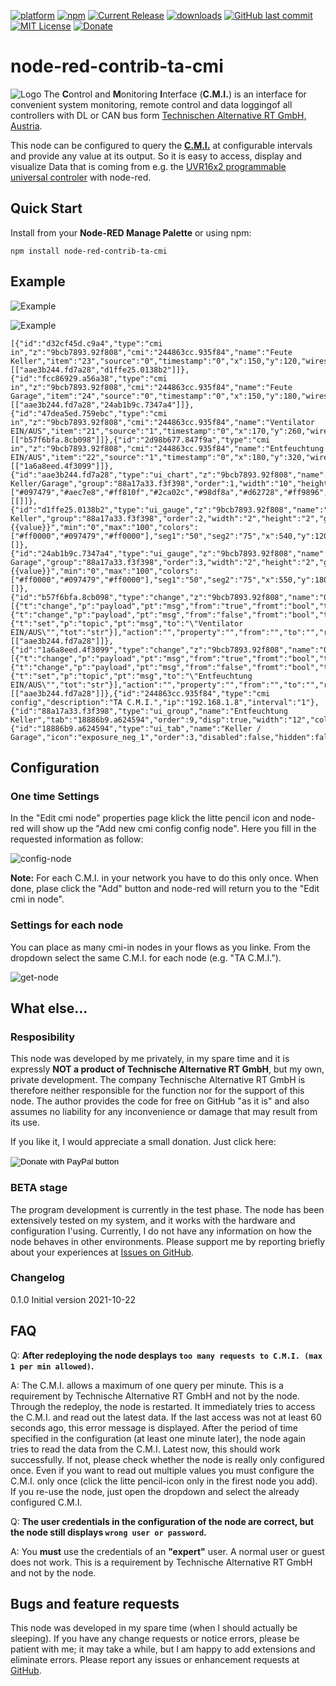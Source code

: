 [![platform](https://img.shields.io/badge/platform-Node--RED-red)](https://nodered.org)
[![npm](https://img.shields.io/npm/v/node-red-contrib-ta-cmi.svg)](https://www.npmjs.com/package/node-red-contrib-ta-cmi)
[![Current Release](https://img.shields.io/github/v/release/peteraustria/node-red-contrib-ta-cmi.svg?colorB=4cc61e)](https://github.com/peteraustria/node-red-contrib-ta-cmi/releases/latest)
[![downloads](https://img.shields.io/npm/dt/node-red-contrib-ta-cmi.svg)](https://www.npmjs.com/package/node-red-ta-cmi)
[![GitHub last commit](https://img.shields.io/github/last-commit/peteraustria/node-red-contrib-ta-cmi)](https://github.com/peteraustria/node-red-contrib-ta-cmi/commits/master)
[![MIT License](https://img.shields.io/badge/license-MIT-blue.svg)](https://github.com/vivereSmartGroup/node-red-contrib-ta-cmi/master/LICENSE)
[![Donate](https://img.shields.io/badge/Donate-PayPal-green.svg?logo=paypal)](https://www.paypal.com/donate?business=RXENQEUPYFL2Y&no_recurring=1&currency_code=EUR)

# node-red-contrib-ta-cmi

![Logo](images/logo.png)
The <B>C</b>ontrol and <b>M</b>onitoring <b>I</b>nterface (<b>C.M.I.</b>) is an interface for convenient system monitoring, remote control and data loggingof all controllers with DL or CAN bus form <a href = "https://www.ta.co.at/en/"> Technischen Alternative RT GmbH, Austria</a>.</p>
<p>This node can be configured to query the <a href="https://www.ta.co.at/en/x2-operation-interfaces/cmi/">  <b>C.M.I.</b></a> at configurable intervals and provide any value at its output. So it is easy to access, display and visualize Data that is coming from e.g. the <a href="https://www.ta.co.at/en/x2-freely-programmable-controllers/uvr16x2/"> UVR16x2 programmable universal controler</a> with node-red.


## Quick Start

Install from your <b>Node-RED Manage Palette</b> or using npm:
```
npm install node-red-contrib-ta-cmi
```
## Example

![Example](images/demo1.png)

![Example](images/demo2.png)


```
[{"id":"d32cf45d.c9a4","type":"cmi in","z":"9bcb7893.92f808","cmi":"244863cc.935f84","name":"Feute Keller","item":"23","source":"0","timestamp":"0","x":150,"y":120,"wires":[["aae3b244.fd7a28","d1ffe25.0138b2"]]},{"id":"fcc86929.a56a38","type":"cmi in","z":"9bcb7893.92f808","cmi":"244863cc.935f84","name":"Feute Garage","item":"24","source":"0","timestamp":"0","x":150,"y":180,"wires":[["aae3b244.fd7a28","24ab1b9c.7347a4"]]},{"id":"47dea5ed.759ebc","type":"cmi in","z":"9bcb7893.92f808","cmi":"244863cc.935f84","name":"Ventilator EIN/AUS","item":"21","source":"1","timestamp":"0","x":170,"y":260,"wires":[["b57f6bfa.8cb098"]]},{"id":"2d98b677.847f9a","type":"cmi in","z":"9bcb7893.92f808","cmi":"244863cc.935f84","name":"Entfeuchtung EIN/AUS","item":"22","source":"1","timestamp":"0","x":180,"y":320,"wires":[["1a6a8eed.4f3099"]]},{"id":"aae3b244.fd7a28","type":"ui_chart","z":"9bcb7893.92f808","name":"Feuchte Keller/Garage","group":"88a17a33.f3f398","order":1,"width":"10","height":"6","label":"","chartType":"line","legend":"true","xformat":"HH:mm","interpolate":"linear","nodata":"","dot":false,"ymin":"40","ymax":"","removeOlder":"24","removeOlderPoints":"","removeOlderUnit":"3600","cutout":0,"useOneColor":false,"useUTC":false,"colors":["#097479","#aec7e8","#ff810f","#2ca02c","#98df8a","#d62728","#ff9896","#9467bd","#c5b0d5"],"outputs":1,"useDifferentColor":false,"x":570,"y":240,"wires":[[]]},{"id":"d1ffe25.0138b2","type":"ui_gauge","z":"9bcb7893.92f808","name":"Feuchte Keller","group":"88a17a33.f3f398","order":2,"width":"2","height":"2","gtype":"gage","title":"Keller","label":"%rF","format":"{{value}}","min":"0","max":"100","colors":["#ff0000","#097479","#ff0000"],"seg1":"50","seg2":"75","x":540,"y":120,"wires":[]},{"id":"24ab1b9c.7347a4","type":"ui_gauge","z":"9bcb7893.92f808","name":"Feuchte Garage","group":"88a17a33.f3f398","order":3,"width":"2","height":"2","gtype":"gage","title":"Garage","label":"%rF","format":"{{value}}","min":"0","max":"100","colors":["#ff0000","#097479","#ff0000"],"seg1":"50","seg2":"75","x":550,"y":180,"wires":[]},{"id":"b57f6bfa.8cb098","type":"change","z":"9bcb7893.92f808","name":"0/1","rules":[{"t":"change","p":"payload","pt":"msg","from":"true","fromt":"bool","to":"49","tot":"num"},{"t":"change","p":"payload","pt":"msg","from":"false","fromt":"bool","to":"45","tot":"num"},{"t":"set","p":"topic","pt":"msg","to":"\"Ventilator EIN/AUS\"","tot":"str"}],"action":"","property":"","from":"","to":"","reg":false,"x":350,"y":260,"wires":[["aae3b244.fd7a28"]]},{"id":"1a6a8eed.4f3099","type":"change","z":"9bcb7893.92f808","name":"0/1","rules":[{"t":"change","p":"payload","pt":"msg","from":"true","fromt":"bool","to":"44","tot":"num"},{"t":"change","p":"payload","pt":"msg","from":"false","fromt":"bool","to":"40","tot":"num"},{"t":"set","p":"topic","pt":"msg","to":"\"Entfeuchtung EIN/AUS\"","tot":"str"}],"action":"","property":"","from":"","to":"","reg":false,"x":350,"y":320,"wires":[["aae3b244.fd7a28"]]},{"id":"244863cc.935f84","type":"cmi config","description":"TA C.M.I.","ip":"192.168.1.8","interval":"1"},{"id":"88a17a33.f3f398","type":"ui_group","name":"Entfeuchtung Keller","tab":"18886b9.a624594","order":9,"disp":true,"width":"12","collapse":true},{"id":"18886b9.a624594","type":"ui_tab","name":"Keller / Garage","icon":"exposure_neg_1","order":3,"disabled":false,"hidden":false}]
```


## Configuration

### One time Settings
In the "Edit cmi node" properties page klick the litte pencil icon and node-red will show up the "Add new cmi config config node". Here you fill in the requested information as follow:

![config-node](./images/config.PNG)

**Note:** For each C.M.I. in your network you have to do this only once.
When done, plase click the "Add" button and node-red will return you to the "Edit cmi in node".

### Settings for each node
You can place as many cmi-in nodes in your flows as you linke. From the dropdown select the same C.M.I. for each node (e.g. "TA C.M.I.").

![get-node](./images/get.PNG)


## What else...

### Resposibility

This node was developed by me privately, in my spare time and it is expressly <b>NOT a product of Technische Alternative RT GmbH</b>, but my own, private development. The company Technische Alternative RT GmbH is therefore neither responsible for the function nor for the support of this node. The author provides the code for free on GitHub "as it is" and also assumes no liability for any inconvenience or damage that may 
result from its use.

If you like it, I would appreciate a small donation. Just click here:
<form action="https://www.paypal.com/donate" method="post" target="_top">
<input type="hidden" name="business" value="RXENQEUPYFL2Y" />
<input type="hidden" name="no_recurring" value="1" />
<input type="hidden" name="currency_code" value="EUR" />
<input type="image" src="https://www.paypalobjects.com/en_US/i/btn/btn_donate_SM.gif" border="0" name="submit" title="PayPal - The safer, easier way to pay online!" alt="Donate with PayPal button" />
<img alt="" border="0" src="https://www.paypal.com/en_AT/i/scr/pixel.gif" width="1" height="1" />
</form>


### BETA stage

The program development is currently in the test phase. The node has been extensively tested on my system, and it works with the hardware and configuration I'using. Currently, I do not have any information on how the node behaves in other environments. Please support me by reporting briefly about your experiences at <a href="https://github.com/PeterAustria/node-red-contrib-ta-cmi/issues">Issues on GitHub</a>.

### Changelog

0.1.0 Initial version 2021-10-22

## FAQ

Q: **After redeploying the node desplays `too many requests to C.M.I. (max 1 per min allowed)`.**

A: The C.M.I. allows a maximum of one query per minute. 
This is a requirement by Technische Alternative RT GmbH and not by the node.
Through the redeploy, the node is restarted. It immediately tries to access the C.M.I. and read out the latest data. If the last access was not at least 60 seconds ago, this error message is displayed. After the period of time specified in the configuration (at least one minute later), the node again tries to read the data from the C.M.I. Latest now, this should work successfully. If not, please check whether the node is really only configured once. Even if you want to read out multiple values you must configure the C.M.I. only once (click the litte pencil-icon only in the firest node you add). If you re-use the node, just open the dropdown and select the already configured C.M.I. 

Q: **The user credentials in the configuration of the node are correct, but the node still displays `wrong user or password`.**


A: You **must** use the credentials of an **"expert"** user. A normal user or guest does not work. 
This is a requirement by Technische Alternative RT GmbH and not by the node.

## Bugs and feature requests

This node was developed in my spare time (when I should actually be sleeping). If you have any change requests or notice errors, please be patient with me; it may take a while, but I am happy to add extensions and eliminate errors. Please report any issues or enhancement requests at <a href="https://github.com/PeterAustria/node-red-contrib-ta-cmi/issues">GitHub</a>.